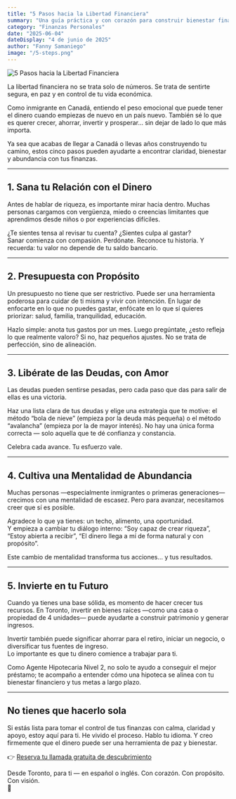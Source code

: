 ```yaml
---
title: "5 Pasos hacia la Libertad Financiera"
summary: "Una guía práctica y con corazón para construir bienestar financiero y prosperidad en Canadá, especialmente para familias e inmigrantes en Toronto."
category: "Finanzas Personales"
date: "2025-06-04"
dateDisplay: "4 de junio de 2025"
author: "Fanny Samaniego"
image: "/5-steps.png"
---
```


![5 Pasos hacia la Libertad Financiera](/5-steps.png)

La libertad financiera no se trata solo de números. Se trata de sentirte segura, en paz y en control de tu vida económica.

Como inmigrante en Canadá, entiendo el peso emocional que puede tener el dinero cuando empiezas de nuevo en un país nuevo. También sé lo que es querer crecer, ahorrar, invertir y prosperar… sin dejar de lado lo que más importa.

Ya sea que acabas de llegar a Canadá o llevas años construyendo tu camino, estos cinco pasos pueden ayudarte a encontrar claridad, bienestar y abundancia con tus finanzas.

---

## 1. Sana tu Relación con el Dinero

Antes de hablar de riqueza, es importante mirar hacia dentro. Muchas personas cargamos con vergüenza, miedo o creencias limitantes que aprendimos desde niños o por experiencias difíciles.

¿Te sientes tensa al revisar tu cuenta? ¿Sientes culpa al gastar?  
Sanar comienza con compasión. Perdónate. Reconoce tu historia. Y recuerda: tu valor no depende de tu saldo bancario.

---

## 2. Presupuesta con Propósito

Un presupuesto no tiene que ser restrictivo. Puede ser una herramienta poderosa para cuidar de ti misma y vivir con intención. En lugar de enfocarte en lo que no puedes gastar, enfócate en lo que sí quieres priorizar: salud, familia, tranquilidad, educación.

Hazlo simple: anota tus gastos por un mes. Luego pregúntate, ¿esto refleja lo que realmente valoro? Si no, haz pequeños ajustes. No se trata de perfección, sino de alineación.

---

## 3. Libérate de las Deudas, con Amor

Las deudas pueden sentirse pesadas, pero cada paso que das para salir de ellas es una victoria.

Haz una lista clara de tus deudas y elige una estrategia que te motive: el método “bola de nieve” (empieza por la deuda más pequeña) o el método “avalancha” (empieza por la de mayor interés). No hay una única forma correcta — solo aquella que te dé confianza y constancia.

Celebra cada avance. Tu esfuerzo vale.

---

## 4. Cultiva una Mentalidad de Abundancia

Muchas personas —especialmente inmigrantes o primeras generaciones— crecimos con una mentalidad de escasez. Pero para avanzar, necesitamos creer que sí es posible.

Agradece lo que ya tienes: un techo, alimento, una oportunidad.  
Y empieza a cambiar tu diálogo interno: “Soy capaz de crear riqueza”, “Estoy abierta a recibir”, “El dinero llega a mí de forma natural y con propósito”.

Este cambio de mentalidad transforma tus acciones… y tus resultados.

---

## 5. Invierte en tu Futuro

Cuando ya tienes una base sólida, es momento de hacer crecer tus recursos. En Toronto, invertir en bienes raíces —como una casa o propiedad de 4 unidades— puede ayudarte a construir patrimonio y generar ingresos.

Invertir también puede significar ahorrar para el retiro, iniciar un negocio, o diversificar tus fuentes de ingreso.  
Lo importante es que tu dinero comience a trabajar para ti.

Como Agente Hipotecaria Nivel 2, no solo te ayudo a conseguir el mejor préstamo; te acompaño a entender cómo una hipoteca se alinea con tu bienestar financiero y tus metas a largo plazo.

---

## No tienes que hacerlo sola

Si estás lista para tomar el control de tus finanzas con calma, claridad y apoyo, estoy aquí para ti. He vivido el proceso. Hablo tu idioma. Y creo firmemente que el dinero puede ser una herramienta de paz y bienestar.

👉 [Reserva tu llamada gratuita de descubrimiento](/contact)

Desde Toronto, para ti — en español o inglés. Con corazón. Con propósito. Con visión.  
💚
